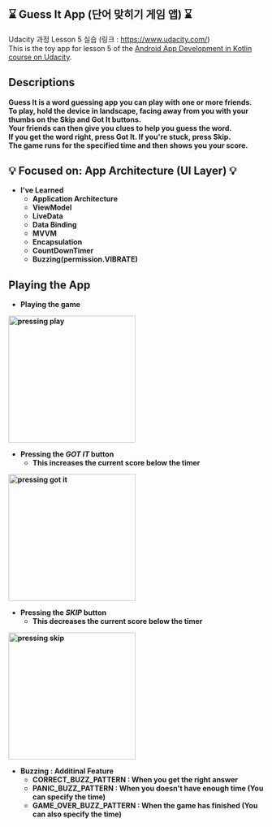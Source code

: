 ## :hourglass: Guess It App (단어 맞히기 게임 앱) :hourglass:
Udacity 과정 Lesson 5 실습 (링크 : https://www.udacity.com/) <br>
This is the toy app for lesson 5 of the [Android App Development in Kotlin course on Udacity](https://www.udacity.com/course/developing-android-apps-with-kotlin--ud9012).

## Descriptions
<b>Guess It<b> is a word guessing app you can play with one or more friends. <br> 
To play, hold the device in landscape, facing away from you with your thumbs on the **Skip** and **Got It** buttons. <br>
Your friends can then give you clues to help you guess the word. <br>
If you get the word right, press **Got It**. If you're stuck, press **Skip**. <br>
The game runs for the specified time and then shows you your score.
<br>

## :bulb: Focused on: App Architecture (UI Layer) :bulb:
 * I've Learned
   * Application Architecture
   * ViewModel
   * LiveData
   * Data Binding
   * MVVM
   * Encapsulation
   * CountDownTimer
   * Buzzing(permission.VIBRATE)

## Playing the App

* <b>Playing the game</b>
<img width="250" alt = "pressing play" src = "https://user-images.githubusercontent.com/49539592/92930943-b734c680-f47d-11ea-8fa4-ca50d4f9f33b.gif">
<br>

* <b>Pressing the <i>GOT IT</i> button</b>
  * This increases the current score below the timer
<img width="250" alt = "pressing got it" src = "https://user-images.githubusercontent.com/49539592/92930375-f282c580-f47c-11ea-944a-21a2708dbdf4.gif">
<br>

* <b>Pressing the <i>SKIP</i> button </b>
  * This decreases the current score below the timer
<img width="250" alt = "pressing skip" src = "https://user-images.githubusercontent.com/49539592/92929362-615f1f00-f47b-11ea-9839-b962a52b277e.gif">
<br>

* <b>Buzzing : Additinal Feature</b>
  * CORRECT_BUZZ_PATTERN : When you get the right answer
  * PANIC_BUZZ_PATTERN : When you doesn't have enough time (You can specify the time)
  * GAME_OVER_BUZZ_PATTERN : When the game has finished (You can also specify the time)
